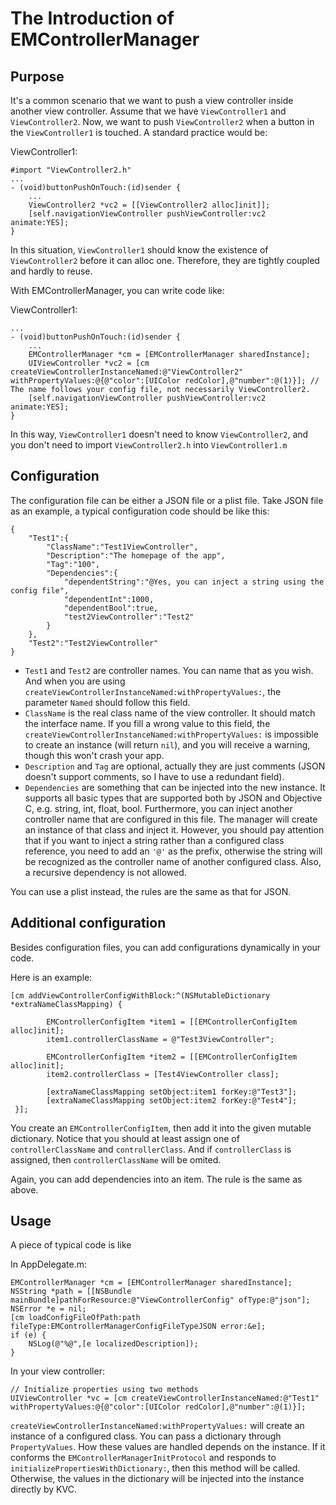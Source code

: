 # The Introduction of EMControllerManager

## Purpose
It's a common scenario that we want to push a view controller inside another view controller. Assume that we have `ViewController1` and `ViewController2`. Now, we want to push `ViewController2` when a button in the `ViewController1` is touched. A standard practice would be:

ViewController1:

	#import "ViewController2.h"
	...
	- (void)buttonPushOnTouch:(id)sender {
		...
		ViewController2 *vc2 = [[ViewController2 alloc]init]];
		[self.navigationViewController pushViewController:vc2 animate:YES];
	}
	
In this situation, `ViewController1` should know the existence of `ViewController2` before it can alloc one. Therefore, they are tightly coupled and hardly to reuse.

With EMControllerManager, you can write code like:

ViewController1:

	...
	- (void)buttonPushOnTouch:(id)sender {
		...
		EMControllerManager *cm = [EMControllerManager sharedInstance];
		UIViewController *vc2 = [cm createViewControllerInstanceNamed:@"ViewController2" withPropertyValues:@{@"color":[UIColor redColor],@"number":@(1)}]; // The name follows your config file, not necessarily ViewController2.
		[self.navigationViewController pushViewController:vc2 animate:YES];
	}
	
In this way, `ViewController1` doesn't need to know `ViewController2`, and you don't need to import `ViewController2.h` into `ViewController1.m`

## Configuration
The configuration file can be either a JSON file or a plist file. Take JSON file as an example, a typical configuration code should be like this:

	{
	    "Test1":{
	        "ClassName":"Test1ViewController",
	        "Description":"The homepage of the app",
	        "Tag":"100",
	        "Dependencies":{
	            "dependentString":"@Yes, you can inject a string using the config file",
	            "dependentInt":1000,
	            "dependentBool":true,
	            "test2ViewController":"Test2"
	        }
	    },
	    "Test2":"Test2ViewController"
	}

* `Test1` and `Test2` are controller names. You can name that as you wish. And when you are using `createViewControllerInstanceNamed:withPropertyValues:`, the parameter `Named` should follow this field.
* `ClassName` is the real class name of the view controller. It should match the interface name. If you fill a wrong value to this field, the `createViewControllerInstanceNamed:withPropertyValues:` is impossible to create an instance (will return `nil`), and you will receive a warning, though this won't crash your app.
* `Description` and `Tag` are optional, actually they are just comments (JSON doesn't support comments, so I have to use a redundant field).
* `Dependencies` are something that can be injected into the new instance. It supports all basic types that are supported both by JSON and Objective C, e.g. string, int, float, bool. Furthermore, you can inject another controller name that are configured in this file. The manager will create an instance of that class and inject it. However, you should pay attention that if you want to inject a string rather than a configured class reference, you need to add an `'@'` as the prefix, otherwise the string will be recognized as the controller name of another configured class. Also, a recursive dependency is not allowed.

You can use a plist instead, the rules are the same as that for JSON.

## Additional configuration
Besides configuration files, you can add configurations dynamically in your code.

Here is an example:

	[cm addViewControllerConfigWithBlock:^(NSMutableDictionary *extraNameClassMapping) {
	        
	        EMControllerConfigItem *item1 = [[EMControllerConfigItem alloc]init];
	        item1.controllerClassName = @"Test3ViewController";
	        
	        EMControllerConfigItem *item2 = [[EMControllerConfigItem alloc]init];
	        item2.controllerClass = [Test4ViewController class];
	        
	        [extraNameClassMapping setObject:item1 forKey:@"Test3"];
	        [extraNameClassMapping setObject:item2 forKey:@"Test4"];
	 }];
	 
You create an `EMControllerConfigItem`, then add it into the given mutable dictionary. Notice that you should at least assign one of `controllerClassName` and `controllerClass`. And if `controllerClass` is assigned, then `controllerClassName` will be omited.

Again, you can add dependencies into an item. The rule is the same as above. 

## Usage

A piece of typical code is like

In AppDelegate.m:

	EMControllerManager *cm = [EMControllerManager sharedInstance];
	NSString *path = [[NSBundle mainBundle]pathForResource:@"ViewControllerConfig" ofType:@"json"];
	NSError *e = nil;
	[cm loadConfigFileOfPath:path fileType:EMControllerManagerConfigFileTypeJSON error:&e];
	if (e) {
	    NSLog(@"%@",[e localizedDescription]);
	}

In your view controller:

	// Initialize properties using two methods
	UIViewController *vc = [cm createViewControllerInstanceNamed:@"Test1" withPropertyValues:@{@"color":[UIColor redColor],@"number":@(1)}];
	
`createViewControllerInstanceNamed:withPropertyValues:` will create an instance of a configured class. You can pass a dictionary through `PropertyValues`. How these values are handled depends on the instance. If it conforms the `EMControllerManagerInitProtocol` and responds to `initializePropertiesWithDictionary:`, then this method will be called. Otherwise, the values in the dictionary will be injected into the instance directly by KVC.
